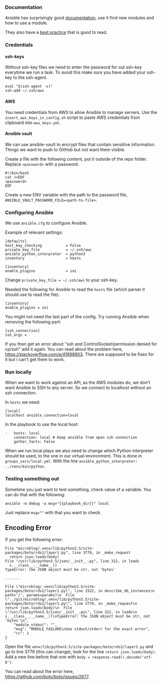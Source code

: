 
### Documentation

Anisble has surprisingly good [documentation](https://docs.ansible.com/ansible/latest/), use it find new modules and how to use a module.

They also have a [best practice](https://docs.ansible.com/ansible/latest/user_guide/playbooks_best_practices.html) that is good to read.


### Credentials

#### ssh-keys
Without ssh-key files we need to enter the password for out ssh-key everytime we run a task. To avoid this make sure you have added your ssh-key to the ssh-agent.

```
eval "$(ssh-agent -s)"
ssh-add ~/.ssh/aws
```

#### AWS

You need credentials from AWS to allow Ansible to manage servers. 
Use the `insert_aws_keys_in_config.sh` script to paste AWS credentials from clipboard into `aws_keys.yml`.

#### Ansible vault

We can use ansible-vault to encrypt files that contain sensitive information. Things we want to push to GitHub but not want them visible.

Create a file with the following content, put it outside of the repo folder. Replace `<password>` with a password.
```
#!/bin/bash
cat <<EOF
<password>
EOF
```

Create a new ENV variable with the path to the password file, `ANSIBLE_VAULT_PASSWORD_FILE=<path-to-file>`.


### Configuring Ansible

We use `ansible.cfg` to configure Ansible.

Example of relevant settings:

```
[defaults]
host_key_checking           = False
private_key_file            = ~/.ssh/aws
ansible_python_interpreter  = python3
inventory                   = hosts

[inventory]
enable_plugins              = ini
```

Change `private_key_file = ~/.ssh/aws` to your ssh-key.


Needed the following for Ansible to read the `hosts` file (which parser it should use to read the file).

```
[inventory]
enable_plugins = ini
```

You might not need the last part of the config. Try running Ansible when removing the following part:

```
[ssh_connection]
ssh_args =
```

If you then get an error about "ssh and ControlSocket/permission denied for cp/ssh" add it again. You can read about the problem here, https://stackoverflow.com/a/41698903. There are supposed to be fixes for it but i can't get them to work.


### Run locally

When we want to work against an API, as the AWS modules do, we don't want Ansible to SSH to any server. So we connect to localhost without an ssh connection.

In `hosts` we need:

```
[local]
localhost ansible_connection=local
```

In the playbook to use the local host:

```
-   hosts: local
    connection: local # Keep ansible from open ssh connection
    gather_facts: False
```

When we run local plays we also need to change which Python interpreter should be used, to the one in our virtual environment. This is done in `groups_vars/local.yml`. With the line `ansible_python_interpreter: ../venv/bin/python`.


### Testing something out
Sometime you just want to test something, check value of a variable. You can do that with the following:

`ansible -m debug -a msg="{{playbook_dir}}" local`

Just replace `msg=""` with that you want to check.


## Encoding Error

If you get the following error:

```
File "microblog/.venv/lib/python3.5/site-packages/boto/rds2/layer1.py", line 3779, in _make_request
  return json.loads(body)
File "/usr/lib/python3.5/json/__init__.py", line 312, in loads
  s.__class__.__name__))
TypeError: the JSON object must be str, not 'bytes'

.......

File \"microblog/.venv/lib/python3.5/site-packages/boto/rds2/layer1.py\", line 1522, in describe_db_instances\n    path='/', params=params)\n  File \"../git/microblog/.venv/lib/python3.5/site-packages/boto/rds2/layer1.py\", line 3779, in _make_request\n    return json.loads(body)\n  File \"/usr/lib/python3.5/json/__init__.py\", line 312, in loads\n    s.__class__.__name__))\nTypeError: the JSON object must be str, not 'bytes'\n",
    "module_stdout": "",
    "msg": "MODULE FAILURE\nSee stdout/stderr for the exact error",
    "rc": 1
}
```

Open the file `venv/lib/python3.5/site-packages/boto/rds2/layer1.py` and go to line 3779 (this can change), look for the line `return json.loads(body)`. Add a new line before that one with `body = response.read().decode('utf-8')`.

You can read about the error here, https://github.com/boto/boto/issues/2677.
